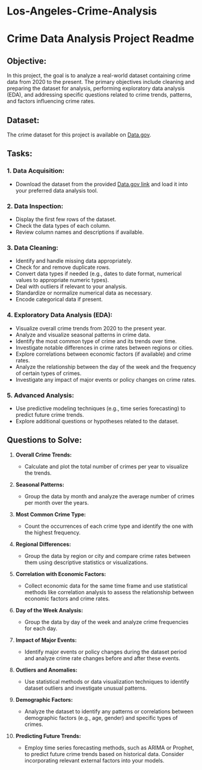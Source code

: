 # Los-Angeles-Crime-Analysis

# Crime Data Analysis Project Readme

## Objective:
In this project, the goal is to analyze a real-world dataset containing crime data from 2020 to the present. The primary objectives include cleaning and preparing the dataset for analysis, performing exploratory data analysis (EDA), and addressing specific questions related to crime trends, patterns, and factors influencing crime rates.

## Dataset:
The crime dataset for this project is available on [Data.gov](https://catalog.data.gov/dataset/crime-data-from-2020-to-present).

## Tasks:

### 1. Data Acquisition:
- Download the dataset from the provided [Data.gov link](https://catalog.data.gov/dataset/crime-data-from-2020-to-present) and load it into your preferred data analysis tool.

### 2. Data Inspection:
- Display the first few rows of the dataset.
- Check the data types of each column.
- Review column names and descriptions if available.

### 3. Data Cleaning:
- Identify and handle missing data appropriately.
- Check for and remove duplicate rows.
- Convert data types if needed (e.g., dates to date format, numerical values to appropriate numeric types).
- Deal with outliers if relevant to your analysis.
- Standardize or normalize numerical data as necessary.
- Encode categorical data if present.

### 4. Exploratory Data Analysis (EDA):
- Visualize overall crime trends from 2020 to the present year.
- Analyze and visualize seasonal patterns in crime data.
- Identify the most common type of crime and its trends over time.
- Investigate notable differences in crime rates between regions or cities.
- Explore correlations between economic factors (if available) and crime rates.
- Analyze the relationship between the day of the week and the frequency of certain types of crimes.
- Investigate any impact of major events or policy changes on crime rates.

### 5. Advanced Analysis:
- Use predictive modeling techniques (e.g., time series forecasting) to predict future crime trends.
- Explore additional questions or hypotheses related to the dataset.

## Questions to Solve:
1. **Overall Crime Trends:**
   - Calculate and plot the total number of crimes per year to visualize the trends.

2. **Seasonal Patterns:**
   - Group the data by month and analyze the average number of crimes per month over the years.

3. **Most Common Crime Type:**
   - Count the occurrences of each crime type and identify the one with the highest frequency.

4. **Regional Differences:**
   - Group the data by region or city and compare crime rates between them using descriptive statistics or visualizations.

5. **Correlation with Economic Factors:**
   - Collect economic data for the same time frame and use statistical methods like correlation analysis to assess the relationship between economic factors and crime rates.

6. **Day of the Week Analysis:**
   - Group the data by day of the week and analyze crime frequencies for each day.

7. **Impact of Major Events:**
   - Identify major events or policy changes during the dataset period and analyze crime rate changes before and after these events.

8. **Outliers and Anomalies:**
   - Use statistical methods or data visualization techniques to identify dataset outliers and investigate unusual patterns.

9. **Demographic Factors:**
   - Analyze the dataset to identify any patterns or correlations between demographic factors (e.g., age, gender) and specific types of crimes.

10. **Predicting Future Trends:**
    - Employ time series forecasting methods, such as ARIMA or Prophet, to predict future crime trends based on historical data. Consider incorporating relevant external factors into your models.
